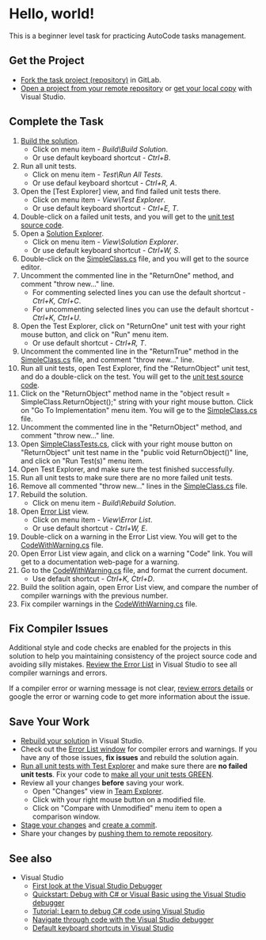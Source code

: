# Hello, world!

This is a beginner level task for practicing AutoCode tasks management.


## Get the Project

* [Fork the task project (repository)](https://docs.gitlab.com/ee/user/project/repository/forking_workflow.html#creating-a-fork) in GitLab.
* [Open a project from your remote repository](https://docs.microsoft.com/en-us/visualstudio/get-started/tutorial-open-project-from-repo) or [get your local copy](https://docs.microsoft.com/en-us/azure/devops/repos/git/clone#clone-from-another-git-provider) with Visual Studio.


## Complete the Task

1. [Build the solution](https://docs.microsoft.com/en-us/visualstudio/ide/building-and-cleaning-projects-and-solutions-in-visual-studio).
    * Click on menu item - _Build\Build Solution_.
    * Or use default keyboard shortcut - _Ctrl+B_.
1. Run all unit tests.
    * Click on menu item - _Test\Run All Tests_.
    * Or use defaul keyboard shortcut - _Ctrl+R, A_.
1. Open the [Test Explorer] view, and find failed unit tests there.
    * Click on menu item - _View\Test Explorer_.
    * Or use default keyboard shortcut - _Ctrl+E, T_.
1. Double-click on a failed unit tests, and you will get to the [unit test source code](HelloWorld.Tests/SimpleClassTests.cs).
1. Open a [Solution Explorer](https://docs.microsoft.com/en-us/visualstudio/ide/solutions-and-projects-in-visual-studio#solution-explorer).
    * Click on menu item - _View\Solution Explorer_.
    * Or use default keyboard shortcut - _Ctrl+W, S_.
1. Double-click on the [SimpleClass.cs](HelloWorld/SimpleClass.cs) file, and you will get to the source editor.
1. Uncomment the commented line in the "ReturnOne" method, and comment "throw new..." line.
    * For commenting selected lines you can use the default shortcut - _Ctrl+K, Ctrl+C_.
    * For uncommenting selected lines you can use the default shortcut - _Ctrl+K, Ctrl+U_.
1. Open the Test Explorer, click on "ReturnOne" unit test with your right mouse button, and click on "Run" menu item.
    * Or use default shortcut - _Ctrl+R, T_.
1. Uncomment the commented line in the "ReturnTrue" method in the [SimpleClass.cs](HelloWorld/SimpleClass.cs) file, and comment "throw new..." line.
1. Run all unit tests, open Test Explorer, find the "ReturnObject" unit test, and do a double-click on the test. You will get to the [unit test source code](HelloWorld.Tests/SimpleClassTests.cs).
1. Click on the "ReturnObject" method name in the "object result = SimpleClass.ReturnObject();" string with your right mouse button. Click on "Go To Implementation" menu item. You will ge to the [SimpleClass.cs](HelloWorld/SimpleClass.cs) file.
1. Uncomment the commented line in the "ReturnObject" method, and comment "throw new..." line.
1. Open [SimpleClassTests.cs](HelloWorld.Tests/SimpleClassTests.cs), click with your right mouse button on "ReturnObject" unit test name in the "public void ReturnObject()" line, and click on "Run Test(s)" menu item.
1. Open Test Explorer, and make sure the test finished successfully.
1. Run all unit tests to make sure there are no more failed unit tests.
1. Remove all commented "throw new..." lines in the [SimpleClass.cs](HelloWorld/SimpleClass.cs) file.
1. Rebuild the solution.
    * Click on menu item - _Build\Rebuild Solution_.
1. Open [Error List](https://docs.microsoft.com/en-us/visualstudio/ide/find-and-fix-code-errors#review-the-error-list) view.
    * Click on menu item - _View\Error List_.
    * Or use default shortcut - _Ctrl+W, E_.
1. Double-click on a warning in the Error List view. You will get to the [CodeWithWarning.cs](HelloWorld/CodeWithWarning.cs) file.
1. Open Error List view again, and click on a warning "Code" link. You will get to a documentation web-page for a warning.
1. Go to the [CodeWithWarning.cs](HelloWorld/CodeWithWarning.cs) file, and format the current document.
    * Use default shortcut - _Ctrl+K, Ctrl+D_.
1. Build the solition again, open Error List view, and compare the number of compiler warnings with the previous number.
1. Fix compiler warnings in the [CodeWithWarning.cs](HelloWorld/CodeWithWarning.cs) file.


## Fix Compiler Issues

Additional style and code checks are enabled for the projects in this solution to help you maintaining consistency of the project source code and avoiding silly mistakes. [Review the Error List](https://docs.microsoft.com/en-us/visualstudio/ide/find-and-fix-code-errors#review-the-error-list) in Visual Studio to see all compiler warnings and errors.

If a compiler error or warning message is not clear, [review errors details](https://docs.microsoft.com/en-us/visualstudio/ide/find-and-fix-code-errors#review-errors-in-detail) or google the error or warning code to get more information about the issue.


## Save Your Work

* [Rebuild your solution](https://docs.microsoft.com/en-us/visualstudio/ide/building-and-cleaning-projects-and-solutions-in-visual-studio) in Visual Studio.
* Check out the [Error List window](https://docs.microsoft.com/en-us/visualstudio/ide/reference/error-list-window) for compiler errors and warnings. If you have any of those issues, **fix issues** and rebuild the solution again.
* [Run all unit tests with Test Explorer](https://docs.microsoft.com/en-us/visualstudio/test/run-unit-tests-with-test-explorer) and make sure there are **no failed unit tests**. Fix your code to [make all your unit tests GREEN](https://stackoverflow.com/questions/276813/what-is-red-green-testing).
* Review all your changes **before** saving your work.
    * Open "Changes" view in [Team Explorer](https://docs.microsoft.com/en-us/visualstudio/ide/reference/team-explorer-reference).
    * Click with your right mouse button on a modified file.
    * Click on "Compare with Unmodified" menu item to open a comparison window.
* [Stage your changes](https://docs.microsoft.com/en-us/azure/devops/repos/git/commits#stage-your-changes) and [create a commit](https://docs.microsoft.com/en-us/azure/devops/repos/git/commits#create-a-commit).
* Share your changes by [pushing them to remote repository](https://docs.microsoft.com/en-us/azure/devops/repos/git/pushing).


## See also

* Visual Studio
  * [First look at the Visual Studio Debugger](https://docs.microsoft.com/en-us/visualstudio/debugger/debugger-feature-tour)
  * [Quickstart: Debug with C# or Visual Basic using the Visual Studio debugger](https://docs.microsoft.com/en-us/visualstudio/debugger/quickstart-debug-with-managed)
  * [Tutorial: Learn to debug C# code using Visual Studio](https://docs.microsoft.com/en-us/visualstudio/get-started/csharp/tutorial-debugger)
  * [Navigate through code with the Visual Studio debugger](https://docs.microsoft.com/en-us/visualstudio/debugger/navigating-through-code-with-the-debugger)
  * [Default keyboard shortcuts in Visual Studio](https://docs.microsoft.com/en-us/visualstudio/ide/default-keyboard-shortcuts-in-visual-studio)
